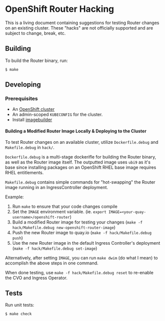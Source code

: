 # OpenShift Router Hacking

This is a living document containing suggestions for testing Router changes on an existing cluster.
These "hacks" are not officially supported and are subject to change, break, etc.

## Building

To build the Router binary, run:

```
$ make
```

## Developing

### Prerequisites

* An [OpenShift cluster](https://github.com/openshift/installer)
* An admin-scoped `KUBECONFIG` for the cluster.
* Install [imagebuilder](https://github.com/openshift/imagebuilder)

#### Building a Modified Router Image Locally & Deploying to the Cluster

To test Router changes on an available cluster, utilize `Dockerfile.debug` and
`Makefile.debug` in `hack/`.

`Dockerfile.debug` is a multi-stage dockerifle for building the Router binary,
as well as the Router image itself. The outputted image uses `ubi9` as it's base
since installing packages on an OpenShift RHEL base image requires RHEL entitlements.

`Makefile.debug` contains simple commands for "hot-swapping" the Router image running
in an IngressController deployment.

Example:

1. Run `make` to ensure that your code changes compile
1. Set the `IMAGE` environment variable. (ie. `export IMAGE=<your-quay-username>/openshift-router`)
1. Build a modified Router image for testing your changes (`make -f hack/Makefile.debug new-openshift-router-image`)
1. Push the new Router image to quay.io (`make -f hack/Makefile.debug push`)
1. Use the new Router image in the default Ingress Controller's deployment (`make -f hack/Makefile.debug set-image`)

Alternatively, after setting `IMAGE`, you can run `make dwim` (do what I mean) to accomplish the above steps in one command.

When done testing, use `make -f hack/Makefile.debug reset` to re-enable the CVO and Ingress Operator.

## Tests

Run unit tests:
```
$ make check
```
